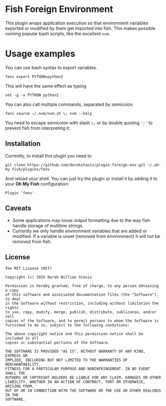 # Fish Foreign Environment

This plugin wraps application execution so that environment variables exported
or modified by them get imported into fish. This makes possible running popular
bash scripts, like the excellent `nvm`.

# Usage examples

You can use bash syntax to export variables.

    fenv export PYTHON=python2

This will have the same effect as typing

    set -g -x PYTHON python2

You can also call multiple commands, separated by semicolon

    fenv source ~/.nvm/nvm.sh \; nvm --help

You need to escape semicolon with slash `\;` or by double quoting `';'` to
prevent fish from interpreting it.

## Installation

Currently, to install this plugin you need to

    git clone https://github.com/derekstavis/plugin-foreign-env.git ~/.oh-my-fish/plugins/fenv

And reload your shell. You can just try the plugin or install it by adding it
to your **Oh My Fish** configuration:

    Plugin 'fenv'

## Caveats

* Some applications may loose output formatting due to the way fish handle storage
of multiline strings.
* Currently we only handle environment variables that are added or modified. If
a variable is unset (removed from environment) it will not be removed from fish.

## License

```
The MIT License (MIT)

Copyright (c) 2015 Derek Willian Stavis

Permission is hereby granted, free of charge, to any person obtaining a copy
of this software and associated documentation files (the "Software"), to deal
in the Software without restriction, including without limitation the rights
to use, copy, modify, merge, publish, distribute, sublicense, and/or sell
copies of the Software, and to permit persons to whom the Software is
furnished to do so, subject to the following conditions:

The above copyright notice and this permission notice shall be included in all
copies or substantial portions of the Software.

THE SOFTWARE IS PROVIDED "AS IS", WITHOUT WARRANTY OF ANY KIND, EXPRESS OR
IMPLIED, INCLUDING BUT NOT LIMITED TO THE WARRANTIES OF MERCHANTABILITY,
FITNESS FOR A PARTICULAR PURPOSE AND NONINFRINGEMENT. IN NO EVENT SHALL THE
AUTHORS OR COPYRIGHT HOLDERS BE LIABLE FOR ANY CLAIM, DAMAGES OR OTHER
LIABILITY, WHETHER IN AN ACTION OF CONTRACT, TORT OR OTHERWISE, ARISING FROM,
OUT OF OR IN CONNECTION WITH THE SOFTWARE OR THE USE OR OTHER DEALINGS IN THE
SOFTWARE.
```
